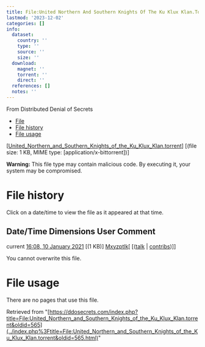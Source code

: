 ```yaml
---
title: File:United Northern And Southern Knights Of The Ku Klux Klan.Torrent
lastmod: '2023-12-02'
categories: []
info:
  dataset:
    country: ''
    type: ''
    source: ''
    size: ''
  download:
    magnet: ''
    torrent: ''
    direct: ''
  references: []
  notes: ''
---
```




From Distributed Denial of Secrets

- [File](./File:United_Northern_and_Southern_Knights_of_the_Ku_Klux_Klan.torrent.html#file)
- [File
history](./File:United_Northern_and_Southern_Knights_of_the_Ku_Klux_Klan.torrent.html#filehistory)
- [File
usage](./File:United_Northern_and_Southern_Knights_of_the_Ku_Klux_Klan.torrent.html#filelinks)

[[United_Northern_and_Southern_Knights_of_the_Ku_Klux_Klan.torrent](../images/d/dc/United_Northern_and_Southern_Knights_of_the_Ku_Klux_Klan.torrent "United Northern and Southern Knights of the Ku Klux Klan.torrent")]
‎[(file size: 1 KB, MIME type:
[application/x-bittorrent])]

**Warning:** This file type may contain malicious code. By executing it,
your system may be compromised.

# File history

Click on a date/time to view the file as it appeared at that time.

Date/Time Dimensions User Comment
---
current [16:08, 10 January 2021](../images/d/dc/United_Northern_and_Southern_Knights_of_the_Ku_Klux_Klan.torrent) [(1 KB)] [Mxyzptlk](../index.php%3Ftitle=User:Mxyzptlk&action=edit&redlink=1.html "User:Mxyzptlk (page does not exist)")[ [([talk](../index.php%3Ftitle=User_talk:Mxyzptlk&action=edit&redlink=1.html "User talk:Mxyzptlk (page does not exist)") | [contribs](./Special:Contributions/Mxyzptlk.html "Special:Contributions/Mxyzptlk"))]]

You cannot overwrite this file.

# File usage

There are no pages that use this file.

Retrieved from
"[https://ddosecrets.com/index.php?title=File:United_Northern_and_Southern_Knights_of_the_Ku_Klux_Klan.torrent&oldid=565](../index.php%3Ftitle=File:United_Northern_and_Southern_Knights_of_the_Ku_Klux_Klan.torrent&oldid=565.html)"

